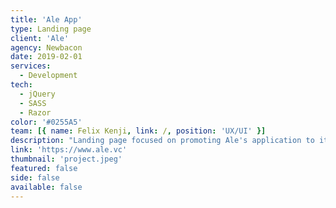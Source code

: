```yaml
---
title: 'Ale App'
type: Landing page
client: 'Ale'
agency: Newbacon
date: 2019-02-01
services:
  - Development
tech:
  - jQuery
  - SASS
  - Razor
color: '#0255A5'
team: [{ name: Felix Kenji, link: /, position: 'UX/UI' }]
description: "Landing page focused on promoting Ale's application to its customers, with segmented targeting and small interactions based on scrolling the page."
link: 'https://www.ale.vc'
thumbnail: 'project.jpeg'
featured: false
side: false
available: false
---
```

